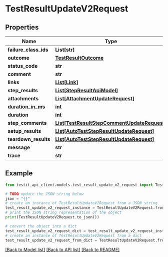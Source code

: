 # TestResultUpdateV2Request


## Properties

Name | Type | Description | Notes
------------ | ------------- | ------------- | -------------
**failure_class_ids** | **List[str]** |  | [optional] 
**outcome** | [**TestResultOutcome**](TestResultOutcome.md) |  | [optional] 
**status_code** | **str** |  | [optional] 
**comment** | **str** |  | [optional] 
**links** | [**List[Link]**](Link.md) |  | [optional] 
**step_results** | [**List[StepResultApiModel]**](StepResultApiModel.md) |  | [optional] 
**attachments** | [**List[AttachmentUpdateRequest]**](AttachmentUpdateRequest.md) |  | [optional] 
**duration_in_ms** | **int** |  | [optional] 
**duration** | **int** |  | [optional] 
**step_comments** | [**List[TestResultStepCommentUpdateRequest]**](TestResultStepCommentUpdateRequest.md) |  | [optional] 
**setup_results** | [**List[AutoTestStepResultUpdateRequest]**](AutoTestStepResultUpdateRequest.md) |  | [optional] 
**teardown_results** | [**List[AutoTestStepResultUpdateRequest]**](AutoTestStepResultUpdateRequest.md) |  | [optional] 
**message** | **str** |  | [optional] 
**trace** | **str** |  | [optional] 

## Example

```python
from testit_api_client.models.test_result_update_v2_request import TestResultUpdateV2Request

# TODO update the JSON string below
json = "{}"
# create an instance of TestResultUpdateV2Request from a JSON string
test_result_update_v2_request_instance = TestResultUpdateV2Request.from_json(json)
# print the JSON string representation of the object
print(TestResultUpdateV2Request.to_json())

# convert the object into a dict
test_result_update_v2_request_dict = test_result_update_v2_request_instance.to_dict()
# create an instance of TestResultUpdateV2Request from a dict
test_result_update_v2_request_from_dict = TestResultUpdateV2Request.from_dict(test_result_update_v2_request_dict)
```
[[Back to Model list]](../README.md#documentation-for-models) [[Back to API list]](../README.md#documentation-for-api-endpoints) [[Back to README]](../README.md)


